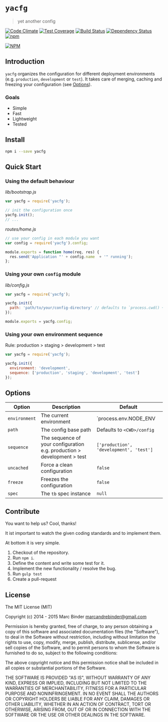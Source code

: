 `yacfg`
=======
> yet another config

[![Code Climate](https://codeclimate.com/github/MrBoolean/yacfg/badges/gpa.svg)](https://codeclimate.com/github/MrBoolean/yacfg) [![Test Coverage](https://codeclimate.com/github/MrBoolean/yacfg/badges/coverage.svg)](https://codeclimate.com/github/MrBoolean/yacfg) [![Build Status](https://travis-ci.org/MrBoolean/yacfg.svg?branch=master)](https://travis-ci.org/MrBoolean/yacfg) [![Dependency Status](https://gemnasium.com/MrBoolean/yacfg.svg)](https://gemnasium.com/MrBoolean/yacfg) [![npm](https://img.shields.io/npm/v/yacfg.svg)](https://npmjs.org/yacfg)

[![NPM](https://nodei.co/npm/yacfg.png?downloads=true)](https://nodei.co/npm/yacfg/)

## Introduction
`yacfg` organizes the configuration for different deployment environments (e.g. `production`, `development` or `test`). It takes care of merging, caching and freezing your configuration (see [Options](#options)).

### Goals
- Simple
- Fast
- Lightweight
- Tested

## Install
```bash
npm i --save yacfg
```

## Quick Start
### Using the default behaviour
_lib/bootstrap.js_
```javascript
var yacfg = require('yacfg');

// init the configuration once
yacfg.init();
// ...
```

_routes/home.js_
```javascript
// use your config in each module you want
var config = require('yacfg').config;

module.exports = function home(req, res) {
  res.send('Application "' + config.name  + '" running');
};
```

### Using your own `config` module
_lib/config.js_
```javascript
var yacfg = require('yacfg');

yacfg.init({
  path: 'path/to/your/config-directory' // defaults to `process.cwd() + '/config'`
});

module.exports = yacfg.config;
```

### Using your own environment sequence
Rule: production > staging > development > test

```javascript
var yacfg = require('yacfg');

yacfg.init({
  environment: 'development',
  sequence: ['production', 'staging', 'development', 'test']
});
```

## Options
Option         | Description                                                             | Default
-------------- | ----------------------------------------------------------------------- | --------------------------
`environment`  | The current environment                                                 | `process.env.NODE_ENV || 'production'`
`path`         | The config base path                                                    | Defaults to `<CWD>/config`
`sequence`     | The sequence of your configuration e.g. production > development > test | `['production', 'development', 'test']`
`uncached`     | Force a clean configuration                                             | `false`
`freeze`       | Freezes the configuration                                               | `false`
`spec`         | The `tb` spec instance                                                  | `null`

## Contribute
You want to help us? Cool, thanks!

It ist important to watch the given coding standards and to implement them.

At bottom it is very simple.

1. Checkout of the repository.
2. Run `npm i`.
3. Define the content and write some test for it.
4. Implement the new functionality / resolve the bug.
5. Run `gulp test`
6. Create a pull-request

## License
The MIT License (MIT)

Copyright (c) 2014 - 2015 Marc Binder <marcandrebinder@gmail.com>

Permission is hereby granted, free of charge, to any person obtaining a copy of this software and associated documentation files (the "Software"), to deal in the Software without restriction, including without limitation the rights to use, copy, modify, merge, publish, distribute, sublicense, and/or sell copies of the Software, and to permit persons to whom the Software is furnished to do so, subject to the following conditions:

The above copyright notice and this permission notice shall be included in all copies or substantial portions of the Software.

THE SOFTWARE IS PROVIDED "AS IS", WITHOUT WARRANTY OF ANY KIND, EXPRESS OR IMPLIED, INCLUDING BUT NOT LIMITED TO THE WARRANTIES OF MERCHANTABILITY, FITNESS FOR A PARTICULAR PURPOSE AND NONINFRINGEMENT. IN NO EVENT SHALL THE AUTHORS OR COPYRIGHT HOLDERS BE LIABLE FOR ANY CLAIM, DAMAGES OR OTHER LIABILITY, WHETHER IN AN ACTION OF CONTRACT, TORT OR OTHERWISE, ARISING FROM, OUT OF OR IN CONNECTION WITH THE SOFTWARE OR THE USE OR OTHER DEALINGS IN THE SOFTWARE.